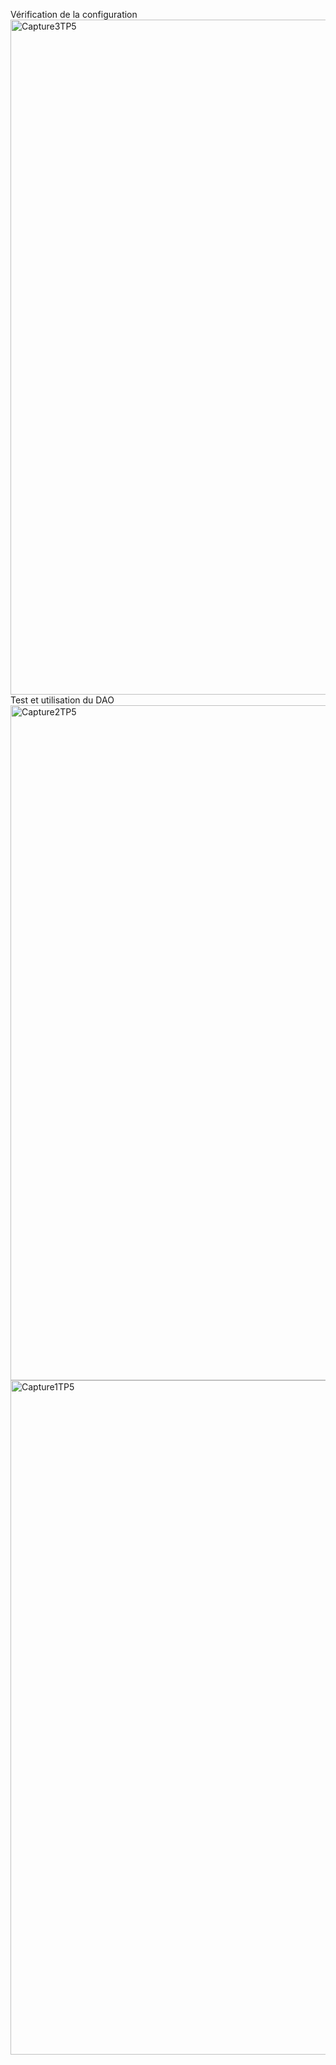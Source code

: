 Vérification de la configuration
<img width="1920" height="1080" alt="Capture3TP5" src="https://github.com/user-attachments/assets/a7e92ca3-b9a0-491f-a859-5cea8c649ea6" />
Test et utilisation du DAO
<img width="1917" height="1080" alt="Capture2TP5" src="https://github.com/user-attachments/assets/d4bd5e18-6ca1-41e1-b931-84255a448bc1" />
<img width="1920" height="1079" alt="Capture1TP5" src="https://github.com/user-attachments/assets/95299bd9-cb16-487f-a0ea-abf9503d79d2" />
